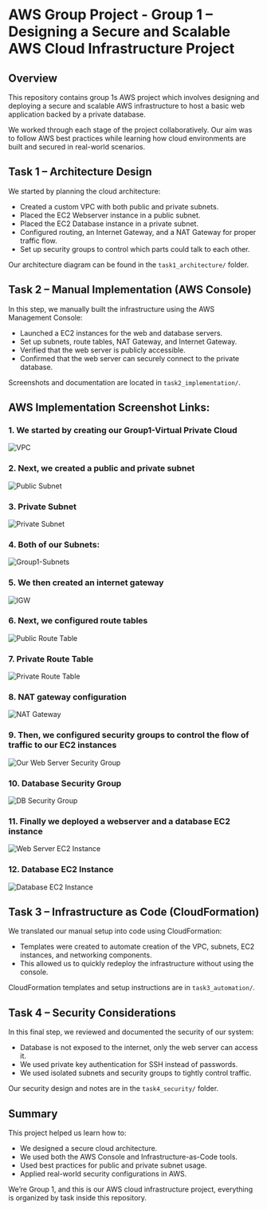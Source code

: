 # AWS Group Project - Group 1 – Designing a Secure and Scalable AWS Cloud Infrastructure Project

## Overview
This repository contains group 1s AWS project which involves designing and deploying a secure and scalable AWS infrastructure to host a basic web application backed by a private database.

We worked through each stage of the project collaboratively. Our aim was to follow AWS best practices while learning how cloud environments are built and secured in real-world scenarios.


## Task 1 – Architecture Design

We started by planning the cloud architecture:
- Created a custom VPC with both public and private subnets.
- Placed the EC2 Webserver instance in a public subnet.
- Placed the EC2 Database instance in a private subnet.
- Configured routing, an Internet Gateway, and a NAT Gateway for proper traffic flow.
- Set up security groups to control which parts could talk to each other.

Our architecture diagram can be found in the `task1_architecture/` folder.


## Task 2 – Manual Implementation (AWS Console)

In this step, we manually built the infrastructure using the AWS Management Console:
- Launched a EC2 instances for the web and database servers.
- Set up subnets, route tables, NAT Gateway, and Internet Gateway.
- Verified that the web server is publicly accessible.
- Confirmed that the web server can securely connect to the private database.

Screenshots and documentation are located in `task2_implementation/`.

## AWS Implementation Screenshot Links:

### 1. We started by creating our Group1-Virtual Private Cloud
![VPC](Screenshots2/Picture1.png)

### 2. Next, we created a public and private subnet 
![Public Subnet](Screenshots2/Picture2.png)

### 3. Private Subnet
![Private Subnet](Screenshots2/Picture3.png)

### 4. Both of our Subnets:
![Group1-Subnets](Screenshots2/Picture4.png)

### 5. We then created an internet gateway 
![IGW](Screenshots2/Picture5.png)

### 6. Next, we configured route tables
![Public Route Table](Screenshots2/Picture6.png)

### 7. Private Route Table
![Private Route Table](Screenshots2/Picture7.png)

### 8. NAT gateway configuration 
![NAT Gateway](Screenshots2/Picture8.png)

### 9. Then, we configured security groups to control the flow of traffic to our EC2 instances
![Our Web Server Security Group](Screenshots2/Picture9.png)

### 10. Database Security Group 
![DB Security Group](Screenshots2/Picture10.png)

### 11. Finally we deployed a webserver and a database EC2 instance 
![Web Server EC2 Instance](Screenshots2/Picture11.png)

### 12. Database EC2 Instance 
![Database EC2 Instance](Screenshots2/Picture12.png)



## Task 3 – Infrastructure as Code (CloudFormation)

We translated our manual setup into code using CloudFormation:
- Templates were created to automate creation of the VPC, subnets, EC2 instances, and networking components.
- This allowed us to quickly redeploy the infrastructure without using the console.

CloudFormation templates and setup instructions are in `task3_automation/`.


## Task 4 – Security Considerations

In this final step, we reviewed and documented the security of our system:
- Database is not exposed to the internet, only the web server can access it.
- We used private key authentication for SSH instead of passwords.
- We used isolated subnets and security groups to tightly control traffic.

Our security design and notes are in the `task4_security/` folder.

## Summary

This project helped us learn how to:
- We designed a secure cloud architecture.
- We used both the AWS Console and Infrastructure-as-Code tools.
- Used best practices for public and private subnet usage.
- Applied real-world security configurations in AWS.

We’re Group 1, and this is our AWS cloud infrastructure project, everything is organized by task inside this repository.


